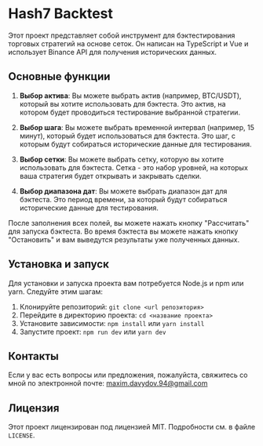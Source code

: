 # Hash7 Backtest

Этот проект представляет собой инструмент для бэктестирования торговых стратегий на основе сеток. Он написан на TypeScript и Vue и использует Binance API для получения исторических данных.

## Основные функции

1. **Выбор актива**: Вы можете выбрать актив (например, BTC/USDT), который вы хотите использовать для бэктеста. Это актив, на котором будет проводиться тестирование выбранной стратегии.

2. **Выбор шага**: Вы можете выбрать временной интервал (например, 15 минут), который будет использоваться для бэктеста. Это шаг, с которым будут собираться исторические данные для тестирования.

3. **Выбор сетки**: Вы можете выбрать сетку, которую вы хотите использовать для бэктеста. Сетка - это набор уровней, на которых ваша стратегия будет открывать и закрывать сделки.

4. **Выбор диапазона дат**: Вы можете выбрать диапазон дат для бэктеста. Это период времени, за который будут собираться исторические данные для тестирования.

После заполнения всех полей, вы можете нажать кнопку "Рассчитать" для
запуска бэктеста. Во время бэктеста вы можете нажать кнопку "Остановить"
и вам выведутся результаты уже полученных данных.

## Установка и запуск

Для установки и запуска проекта вам потребуется Node.js и npm или yarn. Следуйте этим шагам:

1. Клонируйте репозиторий: `git clone <url репозитория>`
2. Перейдите в директорию проекта: `cd <название проекта>`
3. Установите зависимости: `npm install` или `yarn install`
4. Запустите проект: `npm run dev` или `yarn dev`

## Контакты

Если у вас есть вопросы или предложения, пожалуйста, свяжитесь со мной по электронной почте: [maxim.davydov.94@gmail.com](mailto:maxim.davydov.94@gmail.com)

## Лицензия

Этот проект лицензирован под лицензией MIT. Подробности см. в файле `LICENSE`.
